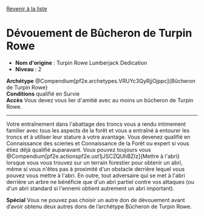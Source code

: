 [Revenir à la liste](list.md)

# Dévouement de Bûcheron de Turpin Rowe

 * **Nom d'origine** : Turpin Rowe Lumberjack Dedication
 * **Niveau** : 2


<p><span id="ctl00_MainContent_DetailedOutput"><strong>Archétype</strong> @Compendium[pf2e.archetypes.VRUYc3QyRjjOjppc]{Bûcheron de Turpin Rowe}<br><strong>Conditions</strong> qualifié en Survie<br><strong>Accès</strong> Vous devez vous lier d'amitié avec au moins un bûcheron de Turpin Rowe.<br></span></p>
<hr>
<p>Votre entraînement dans l'abattage des troncs vous a rendu intimement familier avec tous les aspects de la forêt et vous a entraîné à entourer les troncs et à utiliser leur stature à votre avantage. Vous devenez qualifié en Connaissance des scieries et Connaissance de la Forêt ou expert si vous étiez déjà qualifié  auparavant. Vous pouvez toujours vous @Compendium[pf2e.actionspf2e.ust1jJSCZQUhBZIz]{Mettre à l'abri} lorsque vous vous trouvez sur un terrain forestier pour obtenir un abri, même si vous n'êtes pas à proximité d'un obstacle derrière lequel vous pouvez vous mettre à l'abri. En outre, tout adversaire qui se met à l'abri derrière un arbre ne bénéficie que d'un abri partiel contre vos attaques (ou d'un abri standard si l'ennemi obtient autrement un abri important).</p>
<p><strong>Spécial</strong> Vous ne pouvez pas choisir un autre don de dévouement avant d’avoir obtenu deux autres dons de l’archétype Bûcheron de Turpin Rowe.</p>